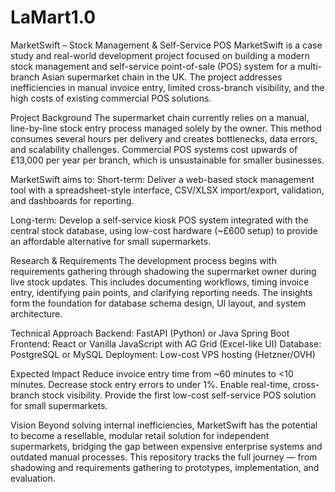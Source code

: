 # LaMart1.0

MarketSwift – Stock Management & Self-Service POS
MarketSwift is a case study and real-world development project focused on building a modern stock management and self-service point-of-sale (POS) system for a multi-branch Asian supermarket chain in the UK. The project addresses inefficiencies in manual invoice entry, limited cross-branch visibility, and the high costs of existing commercial POS solutions.

Project Background
The supermarket chain currently relies on a manual, line-by-line stock entry process managed solely by the owner. This method consumes several hours per delivery and creates bottlenecks, data errors, and scalability challenges. Commercial POS systems cost upwards of £13,000 per year per branch, which is unsustainable for smaller businesses.

MarketSwift aims to:
Short-term: Deliver a web-based stock management tool with a spreadsheet-style interface, CSV/XLSX import/export, validation, and dashboards for reporting.

Long-term: Develop a self-service kiosk POS system integrated with the central stock database, using low-cost hardware (~£600 setup) to provide an affordable alternative for small supermarkets.

Research & Requirements
The development process begins with requirements gathering through shadowing the supermarket owner during live stock updates. This includes documenting workflows, timing invoice entry, identifying pain points, and clarifying reporting needs. The insights form the foundation for database schema design, UI layout, and system architecture.

Technical Approach
Backend: FastAPI (Python) or Java Spring Boot
Frontend: React or Vanilla JavaScript with AG Grid (Excel-like UI)
Database: PostgreSQL or MySQL
Deployment: Low-cost VPS hosting (Hetzner/OVH)

Expected Impact
Reduce invoice entry time from ~60 minutes to <10 minutes.
Decrease stock entry errors to under 1%.
Enable real-time, cross-branch stock visibility.
Provide the first low-cost self-service POS solution for small supermarkets.

Vision
Beyond solving internal inefficiencies, MarketSwift has the potential to become a resellable, modular retail solution for independent supermarkets, bridging the gap between expensive enterprise systems and outdated manual processes. This repository tracks the full journey — from shadowing and requirements gathering to prototypes, implementation, and evaluation.
